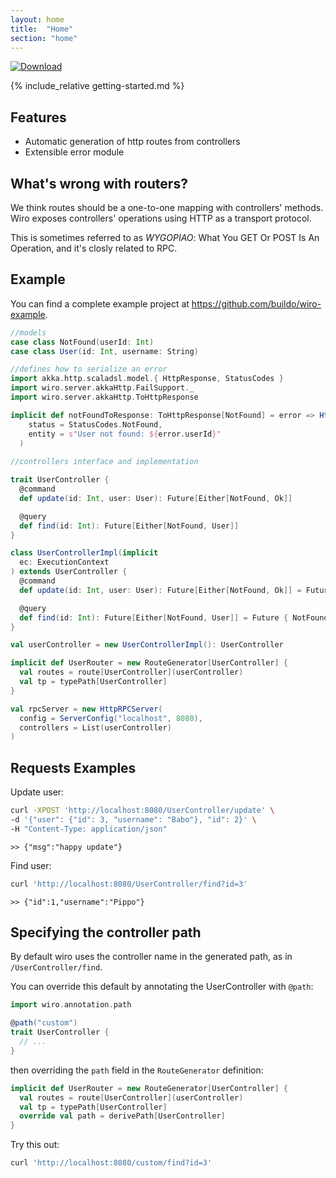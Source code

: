 ```yaml
---
layout: home
title:  "Home"
section: "home"
---
```


[ ![Download](https://api.bintray.com/packages/buildo/maven/wiro-http-server/images/download.svg) ](https://bintray.com/buildo/maven/wiro-http-server/_latestVersion)

<a name="getting-started"></a>

{% include_relative getting-started.md %}

## Features

- Automatic generation of http routes from controllers
- Extensible error module

## What's wrong with routers?

We think routes should be a one-to-one mapping with controllers' methods.
Wiro exposes controllers' operations using HTTP as a transport protocol.

This is sometimes referred to as *WYGOPIAO*: What You GET Or POST Is An Operation, and it's closly related to RPC.

## Example

You can find a complete example project at https://github.com/buildo/wiro-example.

```scala
//models
case class NotFound(userId: Int)
case class User(id: Int, username: String)

//defines how to serialize an error
import akka.http.scaladsl.model.{ HttpResponse, StatusCodes }
import wiro.server.akkaHttp.FailSupport._
import wiro.server.akkaHttp.ToHttpResponse

implicit def notFoundToResponse: ToHttpResponse[NotFound] = error => HttpResponse(
    status = StatusCodes.NotFound,
    entity = s"User not found: ${error.userId}"
  )
  
//controllers interface and implementation

trait UserController {
  @command
  def update(id: Int, user: User): Future[Either[NotFound, Ok]]

  @query
  def find(id: Int): Future[Either[NotFound, User]]
}

class UserControllerImpl(implicit
  ec: ExecutionContext
) extends UserController {
  @command
  def update(id: Int, user: User): Future[Either[NotFound, Ok]] = Future { Right(Ok("happy update")) }

  @query
  def find(id: Int): Future[Either[NotFound, User]] = Future { NotFound(id) }
}

val userController = new UserControllerImpl(): UserController

implicit def UserRouter = new RouteGenerator[UserController] {
  val routes = route[UserController](userController)
  val tp = typePath[UserController]
}

val rpcServer = new HttpRPCServer(
  config = ServerConfig("localhost", 8080),
  controllers = List(userController)
)
```

## Requests Examples

Update user:

```bash
curl -XPOST 'http://localhost:8080/UserController/update' \
-d '{"user": {"id": 3, "username": "Babo"}, "id": 2}' \
-H "Content-Type: application/json"
```
`>> {"msg":"happy update"}`

Find user:

```bash
curl 'http://localhost:8080/UserController/find?id=3'
```

`>> {"id":1,"username":"Pippo"}`

## Specifying the controller path
By default wiro uses the controller name in the generated path, as in `/UserController/find`.

You can override this default by annotating the UserController with `@path`:

```scala
import wiro.annotation.path

@path("custom")
trait UserController {
  // ...
}
```

then overriding the `path` field in the `RouteGenerator` definition:

```scala
implicit def UserRouter = new RouteGenerator[UserController] {
  val routes = route[UserController](userController)
  val tp = typePath[UserController]
  override val path = derivePath[UserController]
}
```

Try this out:

```bash
curl 'http://localhost:8080/custom/find?id=3'
```
